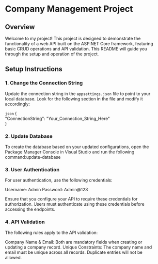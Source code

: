 # Company Management Project  

## Overview  

Welcome to my project! This project is designed to demonstrate the functionality of a web API built on the ASP.NET Core framework, featuring basic CRUD operations and API validation. This README will guide you through the setup and operation of the project.  

## Setup Instructions  

### 1. Change the Connection String  

Update the connection string in the `appsettings.json` file to point to your local database. Look for the following section in the file and modify it accordingly:  

`json` 
{   
  "ConnectionString": "Your_Connection_String_Here"  
}  

### 2. Update Database

To create the database based on your updated configurations, open the Package Manager Console in Visual Studio and run the following command:update-database

### 3. User Authentication
For user authentication, use the following credentials:

Username: Admin
Password: Admin@123

Ensure that you configure your API to require these credentials for authorization. Users must authenticate using these credentials before accessing the endpoints.

### 4. API Validation
The following rules apply to the API validation:

Company Name & Email: Both are mandatory fields when creating or updating a company record.
Unique Constraints: The company name and email must be unique across all records. Duplicate entries will not be allowed.

